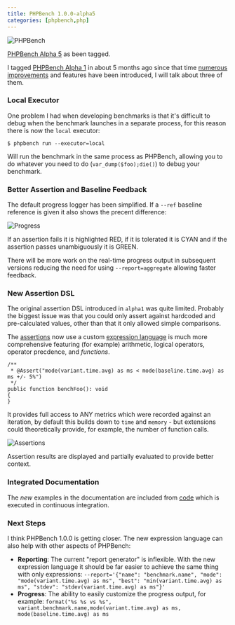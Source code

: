 ```yaml
--- 
title: PHPBench 1.0.0-alpha5
categories: [phpbench,php]
---
```


![PHPBench](/images/2020-09-09/logo.png)

[PHPBench Alpha
5](https://github.com/phpbench/phpbench/releases/tag/1.0.0-alpha5) as been
tagged.

I tagged [PHPBench Alpha
1](https://dantleech.com/blog/2020/09/09/phpbench-alpha1/) in about 5 months
ago since that time [numerous
improvements](https://github.com/phpbench/phpbench/blob/master/CHANGELOG.md)
and features have been introduced, I will talk about three of them.

### Local Executor

One problem I had when developing benchmarks is that it's difficult to debug
when the benchmark launches in a separate process, for this reason there is
now the `local` executor:

```
$ phpbench run --executor=local
```

Will run the benchmark in the same process as PHPBench, allowing you to do
whatever you need to do (`var_dump($foo);die()`) to debug your benchmark.

### Better Assertion and Baseline Feedback

The default progress logger has been simplified. If a `--ref` baseline reference is given it also shows the precent difference:

![Progress](/images/2021-02-27/output_1.png)

If an assertion fails it is highlighted RED, if it is tolerated it is CYAN and
if the assertion passes unambiguously it is GREEN.

There will be more work on the real-time progress output in subsequent
versions reducing the need for using `--report=aggregate` allowing faster
feedback.

### New Assertion DSL

The original assertion DSL introduced in `alpha1` was quite limited. Probably
the biggest issue was that you could only assert against hardcoded and
pre-calculated values, other than that it only allowed simple comparisons.

The [assertions](https://phpbench.readthedocs.io/en/latest/assertions.html) now use a custom [expression language](https://phpbench.readthedocs.io/en/latest/expression.html) is much more comprehensive featuring (for example) arithmetic, logical
operators, operator precdence, and _functions_.

```
/**
 * @Assert("mode(variant.time.avg) as ms < mode(baseline.time.avg) as ms +/- 5%")
 */
public function benchFoo(): void
{
}
```

It provides full access to ANY metrics which were recorded against an
iteration, by default this builds down to `time` and `memory` - but extensions
could theoretically provide, for example, the number of function calls.

![Assertions](/images/2021-02-27/assertions.png)

Assertion results are displayed and partially evaluated to provide better
context.

### Integrated Documentation

The _new_ examples in the documentation are included from
[code](https://github.com/phpbench/phpbench/blob/master/examples/Assertion/ExampleAssertionsBench.php)
which is executed in continuous integration.

### Next Steps

I think PHPBench 1.0.0 is getting closer. The new expression language can also
help with other aspects of PHPBench:

- **Reporting**: The current "report generator" is inflexible. With the
  new expression language it should be far easier to achieve the same thing
  with only expressions: `--report='{"name": "benchmark.name", "mode": "mode(variant.time.avg) as ms",
  "best": "min(variant.time.avg) as ms", "stdev": "stdev(variant.time.avg) as
  ms"}'`
- **Progress**: The ability to easily customize the progress output, for
  example: 
  `format("%s %s vs %s", variant.benchmark.name,mode(variant.time.avg) as ms, mode(baseline.time.avg) as ms`
